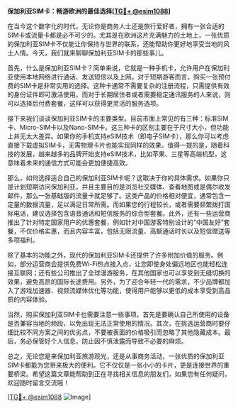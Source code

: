 **保加利亚SIM卡：畅游欧洲的最佳选择[[TG💪+ @esim1088](https://t.me/s/esim1088)]**

在当今这个数字化的时代，无论你是商务人士还是旅行爱好者，拥有一张合适的SIM卡或流量卡都是必不可少的。尤其是在欧洲这片充满魅力的土地上，一张优质的保加利亚SIM卡不仅能让你保持与世界的联系，还能帮助你更好地享受当地的风土人情。今天，我们就来聊聊保加利亚SIM卡的那些事儿。

首先，什么是保加利亚SIM卡？简单来说，它就是一种手机卡，允许用户在保加利亚使用本地网络进行通话、发送短信以及上网。对于短期游客而言，购买一张预付费的SIM卡是非常实用的选择。这种卡通常不需要复杂的注册流程，只需提供有效的身份证件即可激活使用。而对于长期居住者或者需要稳定通讯服务的人来说，则可以选择后付费套餐，这样可以获得更灵活的服务选项。

接下来我们谈谈保加利亚SIM卡的主要类型。目前市面上常见的有三种：标准SIM卡、Micro-SIM卡以及Nano-SIM卡。这三种卡的区别主要在于尺寸大小，但功能上并无太大差异。如果你的手机支持eSIM技术（即电子SIM卡），那么你可以考虑直接下载虚拟SIM卡，无需物理卡片也能实现同样的效果。值得一提的是，随着科技的发展，越来越多的品牌开始支持eSIM技术，比如苹果、三星等高端机型，这意味着未来的通信方式可能会更加便捷高效。

那么，如何选择适合自己的保加利亚SIM卡呢？这取决于你的具体需求。如果你只是计划短期访问保加利亚，并且主要目的是浏览社交媒体、查看地图或是偶尔收发邮件，那么一张基础版的流量卡就足够了。这类产品的价格相对便宜，通常包含一定量的数据流量，足以满足日常所需。而如果您的行程较长，或者需要频繁拨打国际电话，建议选择包含语音通话和短信服务的综合型套餐。此外，还有一些运营商推出了针对特定国家用户的优惠套餐，例如针对中国游客特别设计的“中国友好”套餐，不仅价格实惠，而且内容丰富，包括无限流量、高额通话时长以及短信赠送等多项福利。

除了基本的功能之外，现代的保加利亚SIM卡还提供了许多附加价值的服务。例如，部分运营商会提供免费Wi-Fi热点接入点，让您即使身处偏远地区也能轻松连接互联网；还有些公司推出了全球漫游服务，在其他国家也可以享受到无缝切换的效果，避免高昂的国际长途费用。另外，为了迎合年轻一代的需求，不少品牌都加入了游戏加速器、视频流媒体优化等功能，使得用户能够以更低的成本享受到高品质的内容体验。

当然，购买保加利亚SIM卡也需要注意一些事项。首先是要确认自己所使用的设备是否兼容当地的频段，以免出现无法正常使用的情况。其次，在挑选运营商时要仔细比较不同方案之间的优劣点，不要被表面的价格吸引而忽略了其他隐藏成本。最后，务必保管好个人信息，防止因不慎泄露而导致不必要的麻烦。

总之，无论您是来保加利亚旅游观光，还是从事商务活动，一张优质的保加利亚SIM卡都能为您带来极大的便利。它不仅仅是一张小小的卡片，更是连接世界的重要桥梁。希望这篇文章能帮助到正在寻找相关信息的朋友们，如果您有任何疑问，欢迎随时留言交流哦！

[[TG💪+ @esim1088](https://t.me/s/esim1088) ![Image](https://i.postimg.cc/4NQfJmqS/Snipaste-2025-05-13-00-14-12.png)]